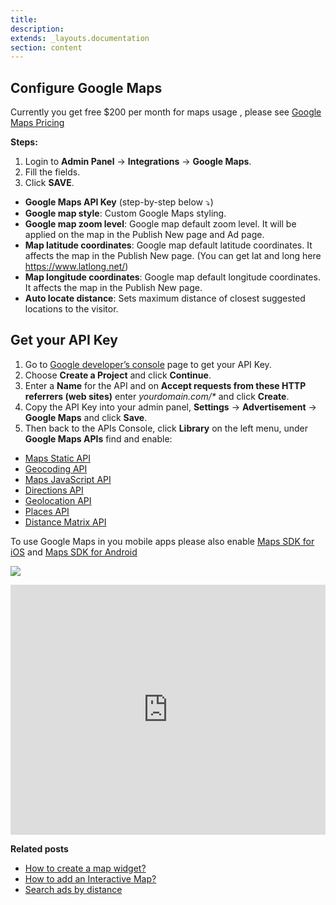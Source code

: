```yaml
---
title:
description:
extends: _layouts.documentation
section: content
---
```


## Configure Google Maps

Currently you get free $200 per month for maps usage , please see [Google Maps Pricing](https://cloud.google.com/maps-platform/pricing)

**Steps:**

1.  Login to  **Admin Panel** -> **Integrations**  ->  **Google Maps**.
2.  Fill the fields.
3.  Click  **SAVE**.


-   **Google Maps API Key** (step-by-step below ⤵️)
-   **Google map style**: Custom Google Maps styling.
-   **Google map zoom level**: Google map default zoom level. It will be applied on the map in the Publish New page and Ad page.
-   **Map latitude coordinates**: Google map default latitude coordinates. It affects the map in the Publish New page. (You can get lat and long here https://www.latlong.net/)
-   **Map longitude coordinates**: Google map default longitude coordinates. It affects the map in the Publish New page.
-   **Auto locate distance**: Sets maximum distance of closest suggested locations to the visitor.

## Get your API Key

1.  Go to  [Google developer’s console](https://console.developers.google.com/)  page to get your API Key.
2.  Choose  **Create a Project**  and click  **Continue**.
3.  Enter a  **Name**  for the API and on  **Accept requests from these HTTP referrers (web sites)**  enter  _yourdomain.com/*_  and click  **Create**.
4.  Copy the API Key into your admin panel,  **Settings**  ->  **Advertisement**  ->  **Google Maps**  and click  **Save**.
5.  Then back to the APIs Console, click  **Library**  on the left menu, under  **Google Maps APIs**  find and enable:

-   [Maps Static API](https://console.cloud.google.com/apis/library/static-maps-backend.googleapis.com)
-   [Geocoding API](https://console.cloud.google.com/apis/library/geocoding-backend.googleapis.com)
-   [Maps JavaScript API](https://console.cloud.google.com/apis/library/maps-backend.googleapis.com)
-   [Directions API](https://console.cloud.google.com/apis/library/directions-backend.googleapis.com)
-   [Geolocation API](https://console.cloud.google.com/apis/library/geolocation.googleapis.com)
-   [Places API ](https://console.cloud.google.com/apis/library/places-backend.googleapis.com)
-   [Distance Matrix API](https://console.cloud.google.com/apis/library/distance-matrix-backend.googleapis.com)

To use Google Maps in you mobile apps please also enable [Maps SDK for iOS](https://console.cloud.google.com/marketplace/product/google/maps-ios-backend.googleapis.com) and [Maps SDK for Android](https://console.cloud.google.com/apis/library/maps-android-backend.googleapis.com)




![](https://raw.githubusercontent.com/yclas/guides/master/images/googlemapssettings2.png)


<iframe width="100%" height="400px" src="https://www.youtube.com/embed/HkgirwUTl74" title="Yclas video" frameborder="0" allow="accelerometer; autoplay; clipboard-write; encrypted-media; gyroscope; picture-in-picture" allowfullscreen></iframe>
 
 
 **Related posts**

-   [How to create a map widget?](widgets-map-widget)
-   [How to add an Interactive Map?](content-create-an-interactive-map)
-   [Search ads by distance](search-ads-by-distance)

